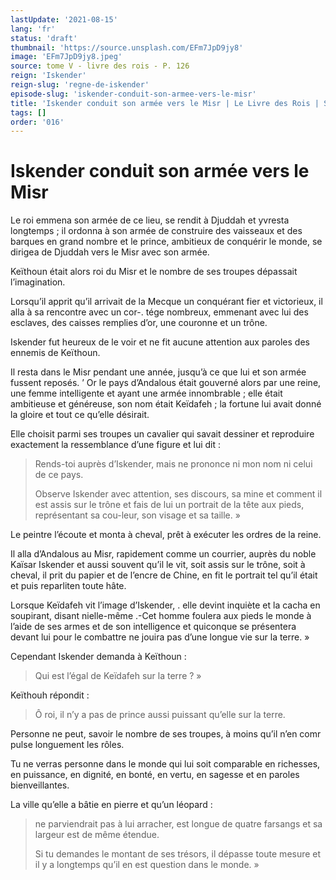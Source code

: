```yaml
---
lastUpdate: '2021-08-15'
lang: 'fr'
status: 'draft'
thumbnail: 'https://source.unsplash.com/EFm7JpD9jy8'
image: 'EFm7JpD9jy8.jpeg'
source: tome V - livre des rois - P. 126
reign: 'Iskender'
reign-slug: 'regne-de-iskender'
episode-slug: 'iskender-conduit-son-armee-vers-le-misr'
title: 'Iskender conduit son armée vers le Misr | Le Livre des Rois | Shâhnâmeh'
tags: []
order: '016'
---
```


<!-- LTeX: language=fr -->

# Iskender conduit son armée vers le Misr

Le roi emmena son armée de ce lieu, se rendit à Djuddah et yvresta longtemps ; il ordonna à son armée de construire des vaisseaux et des barques en grand nombre et le prince, ambitieux de conquérir le monde, se dirigea de Djuddah vers le Misr avec son armée.

Keïthoun était alors roi du Misr et le nombre de ses troupes dépassait l’imagination.

Lorsqu’il apprit qu’il arrivait de la Mecque un conquérant fier et victorieux, il alla à sa rencontre avec un cor-. tége nombreux, emmenant avec lui des esclaves, des caisses remplies d’or, une couronne et un trône.

Iskender fut heureux de le voir et ne fit aucune attention aux paroles des ennemis de Keïthoun.

Il resta dans le Misr pendant une année, jusqu’à ce que lui et son armée fussent reposés. ’
Or le pays d’Andalous était gouverné alors par une reine, une femme intelligente et ayant une armée innombrable ; elle était ambitieuse et généreuse, son nom était Keïdafeh ; la fortune lui avait donné la gloire et tout ce qu’elle désirait.

Elle choisit parmi ses troupes un cavalier qui savait dessiner et reproduire exactement la ressemblance d’une figure et lui dit :

> Rends-toi auprès d’Iskender, mais ne prononce ni mon nom ni celui de ce pays.
>
> Observe Iskender avec attention, ses discours, sa mine et comment il est assis sur le trône et fais de lui un portrait de la tête aux pieds, représentant sa cou-leur, son visage et sa taille. »

Le peintre l’écoute et monta à cheval, prêt à exécuter les ordres de la reine.

Il alla d’Andalous au Misr, rapidement comme un courrier, auprès du noble Kaïsar Iskender et aussi souvent qu’il le vit, soit assis sur le trône, soit à cheval, il prit du papier et de l’encre de Chine, en fit le portrait tel qu’il était et puis reparliten toute hâte.

Lorsque Keïdafeh vit l’image d’Iskender, . elle devint inquiète et la cacha en soupirant, disant nielle-même .-Cet homme foulera aux pieds le monde à l’aide de ses armes et de son intelligence et quiconque se présentera devant lui pour le combattre ne jouira pas d’une longue vie sur la terre. »

Cependant Iskender demanda à Keïthoun :

> Qui est l’égal de Keïdafeh sur la terre ? »

Keïthouh répondit :

> Ô roi, il n’y a pas de prince aussi puissant qu’elle sur la terre.

Personne ne peut, savoir le nombre de ses troupes, à moins qu’il n’en comr pulse longuement les rôles.

Tu ne verras personne dans le monde qui lui soit comparable en richesses, en puissance, en dignité, en bonté, en vertu, en sagesse et en paroles bienveillantes.

La ville qu’elle a bâtie en pierre et qu’un léopard :

> ne parviendrait pas à lui arracher, est longue de quatre farsangs et sa largeur est de même étendue.
>
> Si tu demandes le montant de ses trésors, il dépasse toute mesure et il y a longtemps qu’il en est question dans le monde. »
